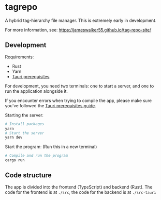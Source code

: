 # tagrepo

A hybrid tag-hierarchy file manager. This is extremely early in development.

For more information, see: https://jameswalker55.github.io/tag-repo-site/

## Development

Requirements:

- Rust
- Yarn
- [Tauri prerequisites](https://tauri.app/v1/guides/getting-started/prerequisites)

For development, you need two terminals: one to start a server, and one to run the application alongside it.

If you encounter errors when trying to compile the app, please make sure you've followed the [Tauri prerequisites guide](https://tauri.app/v1/guides/getting-started/prerequisites).

Starting the server:

```bash
# Install packages
yarn
# Start the server
yarn dev
```

Start the program: (Run this in a new terminal)

```bash
# Compile and run the program
cargo run
```

## Code structure

The app is divided into the frontend (TypeScript) and backend (Rust). The code for the frontend is at `./src`, the code for the backend is at `./src-tauri`
